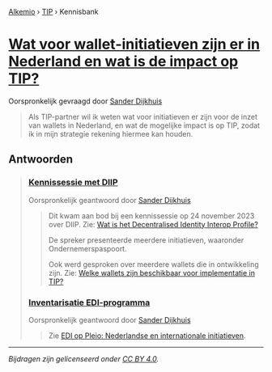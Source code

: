 [Alkemio](https://welcome.alkem.io/) › [TIP](https://alkem.io/tip/dashboard) › Kennisbank
# [Wat voor wallet-initiatieven zijn er in Nederland en wat is de impact op TIP?](https://alkem.io/tip/collaboration/watvoorwallet-init-2068)
Oorspronkelijk gevraagd door [Sander Dijkhuis](https://alkem.io/user/sander-dijkhuis-3912)
>Als TIP-partner wil ik weten wat voor initiatieven er zijn voor de inzet van wallets in Nederland, en wat de mogelijke impact is op TIP, zodat ik in mijn strategie rekening hiermee kan houden.
## Antwoorden
>### [Kennissessie met DIIP](https://alkem.io/tip/collaboration/watvoorwallet-init-2068/posts/kennissessiemetdii-5708)
>Oorspronkelijk geantwoord door [Sander Dijkhuis](https://alkem.io/tip/collaboration/watvoorwallet-init-2068/posts/kennissessiemetdii-5708)
>>Dit kwam aan bod bij een kennissessie op 24 november 2023 over DIIP. Zie: [Wat is het Decentralised Identity Interop Profile?](https://alkem.io/tip/collaboration/watishetdecentral-4831)
>>
>>De spreker presenteerde meerdere initiatieven, waaronder Ondernemerspaspoort.
>>
>>Ook werd gesproken over meerdere wallets die in ontwikkeling zijn. Zie: [Welke wallets zijn beschikbaar voor implementatie in TIP?](https://alkem.io/tip/collaboration/welkewalletszijnb-9243)
>### [Inventarisatie EDI-programma](https://alkem.io/tip/collaboration/watvoorwallet-init-2068/posts/inventarisatieedi-p-8431)
>Oorspronkelijk geantwoord door [Sander Dijkhuis](https://alkem.io/tip/collaboration/watvoorwallet-init-2068/posts/inventarisatieedi-p-8431)
>>Zie [EDI op Pleio: Nederlandse en internationale initiatieven](https://edi.pleio.nl/groups/view/b3d6dbc0-959c-4c07-9048-14fb9f736bcd/programma-edi-algemeen/wiki/view/b6756790-7975-4f1f-a8a4-fb3ed62a4856/nederlandse-en-europese-initiatieven).
* * *
_Bijdragen zijn gelicenseerd onder [CC BY 4.0](https://creativecommons.org/licenses/by/4.0/deed.nl)._
